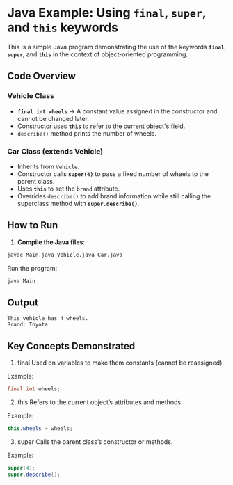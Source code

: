 # Java Example: Using `final`, `super`, and `this` keywords

This is a simple Java program demonstrating the use of the keywords **`final`**, **`super`**, and **`this`** in the context of object-oriented programming.

## Code Overview

### **Vehicle Class**
- **`final int wheels`** → A constant value assigned in the constructor and cannot be changed later.
- Constructor uses **`this`** to refer to the current object's field.
- `describe()` method prints the number of wheels.

### **Car Class (extends Vehicle)**
- Inherits from `Vehicle`.
- Constructor calls **`super(4)`** to pass a fixed number of wheels to the parent class.
- Uses **`this`** to set the `brand` attribute.
- Overrides `describe()` to add brand information while still calling the superclass method with **`super.describe()`**.

## How to Run

1. **Compile the Java files**:
```bash
javac Main.java Vehicle.java Car.java
```
Run the program:
```bash
java Main
```
## Output
```terminaloutput
This vehicle has 4 wheels.
Brand: Toyota
```

## Key Concepts Demonstrated
1. final
   Used on variables to make them constants (cannot be reassigned).

Example:
```java
final int wheels;
```

2. this
   Refers to the current object’s attributes and methods.

Example:
```java
this.wheels = wheels;
```

3. super
   Calls the parent class’s constructor or methods.

Example:
```java
super(4);
super.describe();
```